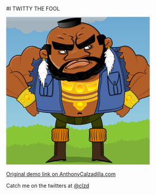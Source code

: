#I TWITTY THE FOOL

![Alt text](screenshot.png)

[Original demo link on AnthonyCalzadilla.com](http://www.anthonycalzadilla.com/i-twitty-the-fool/)

Catch me on the twitters at [@clzd](https://twitter.com/clzd)